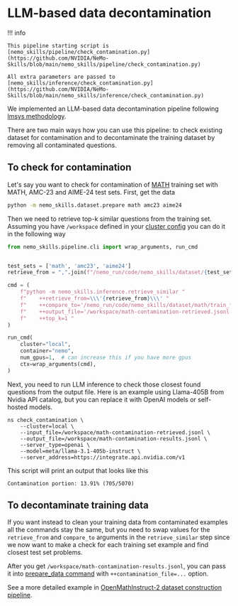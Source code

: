 # LLM-based data decontamination

!!! info

    This pipeline starting script is [nemo_skills/pipeline/check_contamination.py](https://github.com/NVIDIA/NeMo-Skills/blob/main/nemo_skills/pipeline/check_contamination.py)

    All extra parameters are passed to [nemo_skills/inference/check_contamination.py](https://github.com/NVIDIA/NeMo-Skills/blob/main/nemo_skills/inference/check_contamination.py)

We implemented an LLM-based data decontamination pipeline following
[lmsys methodology](https://lmsys.org/blog/2023-11-14-llm-decontaminator/).

There are two main ways how you can use this pipeline: to check existing dataset
for contamination and to decontaminate the training dataset by removing all
contaminated questions.

## To check for contamination

Let's say you want to check for contamination of [MATH](https://github.com/hendrycks/math)
training set with MATH, AMC-23 and AIME-24 test sets. First, get the data

```bash
python -m nemo_skills.dataset.prepare math amc23 aime24
```

Then we need to retrieve top-k similar questions from the training set. Assuming
you have `/workspace` defined in your [cluster config](../basics/cluster-configs.md)
you can do it in the following way

```python
from nemo_skills.pipeline.cli import wrap_arguments, run_cmd


test_sets = ['math', 'amc23', 'aime24']
retrieve_from = ",".join(f"/nemo_run/code/nemo_skills/dataset/{test_set}/test.jsonl" for test_set in test_sets)

cmd = (
    f"python -m nemo_skills.inference.retrieve_similar "
    f"    ++retrieve_from=\\\'{retrieve_from}\\\' "
    f"    ++compare_to='/nemo_run/code/nemo_skills/dataset/math/train_full.jsonl' "
    f"    ++output_file='/workspace/math-contamination-retrieved.jsonl' "
    f"    ++top_k=1 "
)

run_cmd(
    cluster="local",
    container="nemo",
    num_gpus=1,  # can increase this if you have more gpus
    ctx=wrap_arguments(cmd),
)
```

Next, you need to run LLM inference to check those closest found questions from the output file. Here is an example
using Llama-405B from Nvidia API catalog, but you can replace it with OpenAI models or self-hosted models.

```
ns check_contamination \
    --cluster=local \
    --input_file=/workspace/math-contamination-retrieved.jsonl \
    --output_file=/workspace/math-contamination-results.jsonl \
    --server_type=openai \
    --model=meta/llama-3.1-405b-instruct \
    --server_address=https://integrate.api.nvidia.com/v1
```

This script will print an output that looks like this

```
Contamination portion: 13.91% (705/5070)
```

## To decontaminate training data

If you want instead to clean your training data from contaminated examples all the commands stay the same, but
you need to swap values for the `retrieve_from` and `compare_to` arguments in the `retrieve_similar` step
since we now want to make a check for each training set example and find closest test set problems.

After you get `/workspace/math-contamination-results.jsonl`, you can pass it into [prepare_data command](training.md#preparing-the-data)
with `++contamination_file=...` option.

See a more detailed example in [OpenMathInstruct-2 dataset construction pipeline](../openmathinstruct2/dataset.md#decontamination).